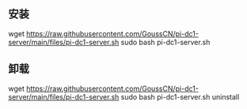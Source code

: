安装
-----------------------------
wget https://raw.githubusercontent.com/GoussCN/pi-dc1-server/main/files/pi-dc1-server.sh
sudo bash pi-dc1-server.sh

 
卸载
-----------------------------
wget https://raw.githubusercontent.com/GoussCN/pi-dc1-server/main/files/pi-dc1-server.sh
sudo bash pi-dc1-server.sh uninstall

